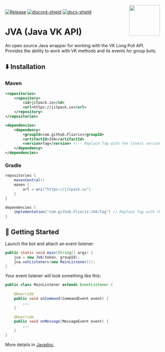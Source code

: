 <img align="right" src="https://i.imgur.com/okw2Gre.png" height="100" width="100">

[![Release](https://img.shields.io/github/v/release/Flioris/JVA?label=Release)](https://github.com/Flioris/JVA/releases)
[![discord-shield](https://discord.com/api/guilds/1045660297236582462/widget.png)](https://discord.gg/AZSZ8nhtra)
[![docs-shield](https://img.shields.io/badge/Wiki-Docs-blue.svg)](index.html)

# JVA (Java VK API)

An open source Java wrapper for working with the VK Long Poll API. Provides the ability to work with VK methods and its events for group bots.

## ⬇️ Installation

### Maven

```xml
<repositories>
    <repository>
        <id>jitpack.io</id>
        <url>https://jitpack.io</url>
    </repository>
</repositories>

<dependencies>
    <dependency>
        <groupId>com.github.Flioris</groupId>
        <artifactId>JVA</artifactId>
        <version>Tag</version> <!-- Replace Tag with the latest version tag from the repository -->
    </dependency>
</dependencies>
```

### Gradle

```gradle
repositories {
    mavenCentral()
    maven {
        url = uri("https://jitpack.io")
    }
}

dependencies {
    implementation("com.github.Flioris:JVA:Tag") // Replace Tag with the latest version tag from the repository
}
```

## 🚪️ Getting Started

Launch the bot and attach an event listener:

```java
public static void main(String[] args) {
    jva = new JVA(token, groupId);
    jva.setListeners(new MainListener());
}
```

Your event listener will look something like this:

```java
public class MainListener extends EventListener {
    
    @Override
    public void onCommand(CommandEvent event) {
        ...
    }
    
    @Override
    public void onMessage(MessageEvent event) {
        ...
    }
}
```

More details in [Javadoc](index.html).
